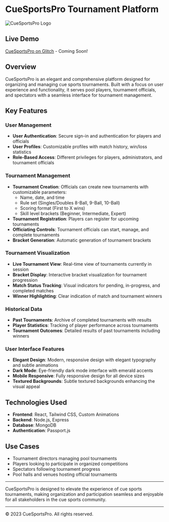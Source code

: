 # CueSportsPro Tournament Platform

![CueSportsPro Logo](public/favicon.ico)

## Live Demo
[CueSportsPro on Glitch](https://your-glitch-link-here) - Coming Soon!

## Overview
CueSportsPro is an elegant and comprehensive platform designed for organizing and managing cue sports tournaments. Built with a focus on user experience and functionality, it serves pool players, tournament officials, and spectators with a seamless interface for tournament management.

## Key Features

### User Management
- **User Authentication**: Secure sign-in and authentication for players and officials
- **User Profiles**: Customizable profiles with match history, win/loss statistics
- **Role-Based Access**: Different privileges for players, administrators, and tournament officials

### Tournament Management
- **Tournament Creation**: Officials can create new tournaments with customizable parameters:
  - Name, date, and time
  - Rule set (Singles/Doubles 8-Ball, 9-Ball, 10-Ball)
  - Scoring format (First to X wins)
  - Skill level brackets (Beginner, Intermediate, Expert)
- **Tournament Registration**: Players can register for upcoming tournaments
- **Officiating Controls**: Tournament officials can start, manage, and complete tournaments
- **Bracket Generation**: Automatic generation of tournament brackets

### Tournament Visualization
- **Live Tournament View**: Real-time view of tournaments currently in session
- **Bracket Display**: Interactive bracket visualization for tournament progression
- **Match Status Tracking**: Visual indicators for pending, in-progress, and completed matches
- **Winner Highlighting**: Clear indication of match and tournament winners

### Historical Data
- **Past Tournaments**: Archive of completed tournaments with results
- **Player Statistics**: Tracking of player performance across tournaments
- **Tournament Outcomes**: Detailed results of past tournaments including winners

### User Interface Features
- **Elegant Design**: Modern, responsive design with elegant typography and subtle animations
- **Dark Mode**: Eye-friendly dark mode interface with emerald accents
- **Mobile Responsive**: Fully responsive design for all device sizes
- **Textured Backgrounds**: Subtle textured backgrounds enhancing the visual appeal

## Technologies Used
- **Frontend**: React, Tailwind CSS, Custom Animations
- **Backend**: Node.js, Express
- **Database**: MongoDB
- **Authentication**: Passport.js

## Use Cases
- Tournament directors managing pool tournaments
- Players looking to participate in organized competitions
- Spectators following tournament progress
- Pool halls and venues hosting official tournaments

---

CueSportsPro is designed to elevate the experience of cue sports tournaments, making organization and participation seamless and enjoyable for all stakeholders in the cue sports community.

---

© 2023 CueSportsPro. All rights reserved.
